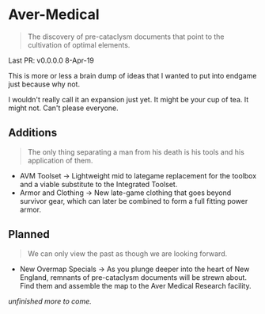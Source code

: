 # Aver-Medical
> The discovery of pre-cataclysm documents that point to
> the cultivation of optimal elements.

Last PR: v0.0.0.0   8-Apr-19

This is more or less a brain dump of ideas that I wanted to put into endgame just because why not.

I wouldn't really call it an expansion just yet. It might be your cup of tea. It might not. Can't please everyone.

## Additions
> The only thing separating a man from his death is his tools and his application of them.

 * AVM Toolset -> Lightweight mid to lategame replacement for the toolbox and a viable substitute to the Integrated Toolset.
 * Armor and Clothing -> New late-game clothing that goes beyond survivor gear, which can later be combined to form a full fitting power armor.

## Planned
> We can only view the past as though we are looking forward.
  
  * New Overmap Specials -> As you plunge deeper into the heart of New England, remnants of pre-cataclysm documents will be strewn about. Find them and assemble the map to the Aver Medical Research facility. 
  
  
 *unfinished more to come.*
